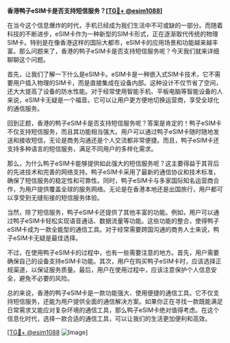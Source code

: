 **香港鸭子eSIM卡是否支持短信服务？[[TG💪+ @esim1088](https://t.me/s/esim1088)]**

在当今这个信息爆炸的时代，手机已经成为我们生活中不可或缺的一部分。而随着科技的不断进步，eSIM卡作为一种新型的SIM卡形式，正在逐渐取代传统的物理SIM卡。特别是在像香港这样的国际大都市，eSIM卡的应用场景和功能越来越丰富。那么问题来了，香港的鸭子eSIM卡是否支持短信服务呢？今天我们就来详细聊聊这个问题。

首先，让我们了解一下什么是eSIM卡。eSIM卡是一种嵌入式SIM卡技术，它不需要用户插入物理的SIM卡，而是直接集成在设备内部。这种设计不仅节省了空间，还大大提高了设备的防水性能。对于经常使用智能手机、平板电脑等智能设备的人来说，eSIM卡无疑是一个福音。它可以让用户更方便地切换运营商，享受全球化的通信服务。

回到正题，香港的鸭子eSIM卡是否支持短信服务呢？答案是肯定的！鸭子eSIM卡不仅支持短信服务，而且其功能相当强大。用户可以通过鸭子eSIM卡随时随地发送和接收短信，无论是商务沟通还是个人交流都非常便捷。而且，鸭子eSIM卡还支持多种语言的短信服务，满足不同用户的多样化需求。

那么，为什么鸭子eSIM卡能够提供如此强大的短信服务呢？这主要得益于其背后的先进技术和完善的网络支持。鸭子eSIM卡采用了最新的通信协议和技术标准，确保了短信服务的稳定性和可靠性。同时，鸭子eSIM卡与多家国际知名运营商合作，为用户提供覆盖全球的服务网络。无论是在香港本地还是出国旅行，用户都可以享受到无缝衔接的短信服务体验。

当然，除了短信服务，鸭子eSIM卡还提供了其他丰富的功能。例如，用户可以通过鸭子eSIM卡轻松实现语音通话、数据流量等功能。这些功能的整合，使得鸭子eSIM卡成为一款全能型的通信工具。对于经常需要跨国沟通的商务人士来说，鸭子eSIM卡无疑是最佳选择。

不过，在使用鸭子eSIM卡的过程中，也有一些需要注意的地方。首先，用户需要确保自己的设备支持eSIM卡功能。其次，用户在购买鸭子eSIM卡时，应该选择正规渠道，以保证服务质量。最后，用户在使用过程中，应该注意保护个人信息安全，避免不必要的风险。

总的来说，香港的鸭子eSIM卡是一款功能强大、使用便捷的通信工具。它不仅支持短信服务，还能为用户提供全面的通信解决方案。如果你正在寻找一款既能满足日常需求又能应对复杂环境的通信工具，那么鸭子eSIM卡绝对值得考虑。在这个信息化时代，选择一款合适的通信工具，可以让我们的生活更加便利和高效。

[[TG💪+ @esim1088](https://t.me/s/esim1088) ![Image](https://i.postimg.cc/4NQfJmqS/Snipaste-2025-05-13-00-14-12.png)]